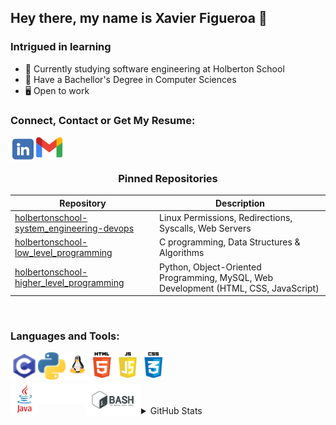## Hey there, my name is Xavier Figueroa 👋

### Intrigued in learning

- 🌱 Currently studying software engineering at Holberton School
- 🔭 Have a Bachellor's Degree in Computer Sciences
- :desktop_computer: Open to work

### Connect, Contact or Get My Resume:


[<img align="left" alt="xefigueroa | LinkedIn" width="40px" src="/images/linkedinicon.png" />][linkedin]
[<a href="mailto:x.e.figueroa@gmail.com"><img align="left" alt="xefigueroa | Gmail" width="44px" src="/images/gmaillogo.png" />][gmail]
  
<br />
<br />

<h3 align="center">Pinned Repositories</h3>

| Repository | Description |
| --- | --- |
| [ holbertonschool-system_engineering-devops](https://github.com/xefigueroa/holberton-system_engineering-devops) | Linux Permissions, Redirections, Syscalls, Web Servers |
| [ holbertonschool-low_level_programming](https://github.com/xefigueroa/holbertonschool-low_level_programming) | C programming, Data Structures & Algorithms |
| [ holbertonschool-higher_level_programming](https://github.com/xefigueroa/holbertonschool-higher_level_programming) | Python, Object-Oriented Programming, MySQL, Web Development (HTML, CSS, JavaScript) |



<br />

### Languages and Tools:

<img align="left" alt="C" width="44px" src="/images/c-programming.png" />
<img align="left" alt="Python" width="44px" src="/images/python.png" />
<img align="left" alt="Python" width="44px" src="/images/linuxlogo.png" />
<img align="left" alt="Python" width="111px" src="/images/weblogo.png" />
<br/>
<br/>
<br/>

<img align="left" alt="Python" width="44px" src="/images/javalogo.png" />
<img align="left" alt="Python" width="77px" src="/images/Git-Logo-White.png" />
<img align="left" alt="Python" width="88px" src="/images/bashlogo.png" />


<br/>
<br/>

<details>
  <summary>GitHub Stats</summary>
  <a><img width="425" align="center" alt="TopLang" src="https://github-readme-stats.vercel.app/api/top-langs/?username=xefigueroa&layout=compact&hide=perl&theme=tokyonight" /></a>
 <br/>
 

</details>

<br />
<br />
<br />



[linkedin]: https://www.linkedin.com/in/xavier-e-figueroa
[Gmail]: 2377@holbertonschool.com

